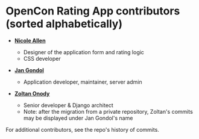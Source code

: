 ﻿# OpenCon Rating App contributors (sorted alphabetically)

* **[Nicole Allen](https://github.com/txtbks)**

  * Designer of the application form and rating logic
  * CSS developer

* **[Jan Gondol](https://github.com/jangondol)**

  * Application developer, maintainer, server admin

* **[Zoltan Onody](https://github.com/ZoltanOnody)**

  * Senior developer & Django architect
  * Note: after the migration from a private repository,
    Zoltan's commits may be displayed under Jan Gondol's name

For additional contributors, see the repo's history of commits.
